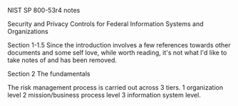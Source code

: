 NIST SP 800-53r4 notes

Security and Privacy Controls for Federal Information Systems and Organizations

Section 1-1.5  Since the introduction involves a few references towards other documents and some self love, while worth reading, it's not what I'd like to take notes of and has been removed.

Section 2 The fundamentals

The risk management process is carried out across 3 tiers.
1 organization level
2 mission/business process level
3 information system level.


